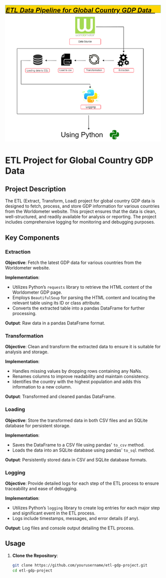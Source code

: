 ![Local Image](./GDP.png)
# ETL Project for Global Country GDP Data

## Project Description

The ETL (Extract, Transform, Load) project for global country GDP data is designed to fetch, process, and store GDP information for various countries from the Worldometer website. This project ensures that the data is clean, well-structured, and readily available for analysis or reporting. The project includes comprehensive logging for monitoring and debugging purposes.

## Key Components

### Extraction

**Objective**: Fetch the latest GDP data for various countries from the Worldometer website.

**Implementation**:
- Utilizes Python’s `requests` library to retrieve the HTML content of the Worldometer GDP page.
- Employs `BeautifulSoup` for parsing the HTML content and locating the relevant table using its ID or class attribute.
- Converts the extracted table into a pandas DataFrame for further processing.

**Output**: Raw data in a pandas DataFrame format.

### Transformation

**Objective**: Clean and transform the extracted data to ensure it is suitable for analysis and storage.

**Implementation**:
- Handles missing values by dropping rows containing any NaNs.
- Renames columns to improve readability and maintain consistency.
- Identifies the country with the highest population and adds this information to a new column.

**Output**: Transformed and cleaned pandas DataFrame.

### Loading

**Objective**: Store the transformed data in both CSV files and an SQLite database for persistent storage.

**Implementation**:
- Saves the DataFrame to a CSV file using pandas' `to_csv` method.
- Loads the data into an SQLite database using pandas' `to_sql` method.

**Output**: Persistently stored data in CSV and SQLite database formats.

### Logging

**Objective**: Provide detailed logs for each step of the ETL process to ensure traceability and ease of debugging.

**Implementation**:
- Utilizes Python’s `logging` library to create log entries for each major step and significant event in the ETL process.
- Logs include timestamps, messages, and error details (if any).

**Output**: Log files and console output detailing the ETL process.

## Usage

1. **Clone the Repository**:
   ```sh
   git clone https://github.com/yourusername/etl-gdp-project.git
   cd etl-gdp-project

